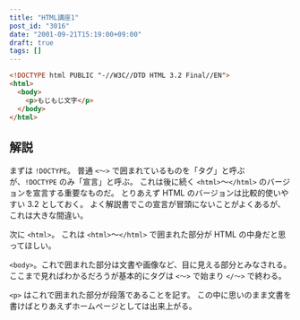 ```yaml
---
title: "HTML講座1"
post_id: "3016"
date: "2001-09-21T15:19:00+09:00"
draft: true
tags: []
---
```


```HTML
<!DOCTYPE html PUBLIC "-//W3C//DTD HTML 3.2 Final//EN">
<html>
  <body>
    <p>もじもじ文字</p>
  </body>
</html>
```

## 解説
まずは `!DOCTYPE`。
普通 `<～>` で囲まれているものを「タグ」と呼ぶが、`!DOCTYPE` のみ「宣言」と呼ぶ。
これは後に続く `<html>`～`</html>` のバージョンを宣言する重要なものだ。
とりあえず HTML のバージョンは比較的使いやすい 3.2 としておく。
よく解説書でこの宣言が冒頭にないことがよくあるが、これは大きな間違い。 

次に `<html>`。
これは `<html>`～`</html>` で囲まれた部分が HTML の中身だと思ってほしい。

`<body>`。これで囲まれた部分は文書や画像など、目に見える部分とみなされる。
ここまで見ればわかるだろうが基本的にタグは `<～>` で始まり `</～>` で終わる。

`<p>` はこれで囲まれた部分が段落であることを記す。
この中に思いのまま文書を書けばとりあえずホームページとしては出来上がる。
